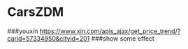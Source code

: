 # CarsZDM
###youxin https://www.xin.com/apis_ajax/get_price_trend/?carid=57334950&cityid=201
###show some effect